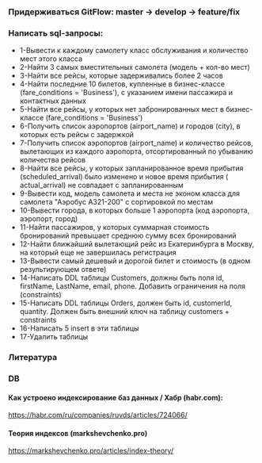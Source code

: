 ### Придерживаться GitFlow: master -> develop -> feature/fix

### Написать sql-запросы:

- 1-Вывести к каждому самолету класс обслуживания и количество мест этого класса
- 2-Найти 3 самых вместительных самолета (модель + кол-во мест)
- 3-Найти все рейсы, которые задерживались более 2 часов
- 4-Найти последние 10 билетов, купленные в бизнес-классе (fare_conditions = 'Business'), с указанием имени пассажира и
  контактных данных
- 5-Найти все рейсы, у которых нет забронированных мест в бизнес-классе (fare_conditions = 'Business')
- 6-Получить список аэропортов (airport_name) и городов (city), в которых есть рейсы с задержкой
- 7-Получить список аэропортов (airport_name) и количество рейсов, вылетающих из каждого аэропорта, отсортированный по
  убыванию количества рейсов
- 8-Найти все рейсы, у которых запланированное время прибытия (scheduled_arrival) было изменено и новое время прибытия (
  actual_arrival) не совпадает с запланированным
- 9-Вывести код, модель самолета и места не эконом класса для самолета "Аэробус A321-200" с сортировкой по местам
- 10-Вывести города, в которых больше 1 аэропорта (код аэропорта, аэропорт, город)
- 11-Найти пассажиров, у которых суммарная стоимость бронирований превышает среднюю сумму всех бронирований
- 12-Найти ближайший вылетающий рейс из Екатеринбурга в Москву, на который еще не завершилась регистрация
- 13-Вывести самый дешевый и дорогой билет и стоимость (в одном результирующем ответе)
- 14-Написать DDL таблицы Customers, должны быть поля id, firstName, LastName, email, phone. Добавить ограничения на
  поля (constraints)
- 15-Написать DDL таблицы Orders, должен быть id, customerId, quantity. Должен быть внешний ключ на таблицу customers +
  constraints
- 16-Написать 5 insert в эти таблицы
- 17-Удалить таблицы

### Литература

### DB

#### Как устроено индексирование баз данных / Хабр (habr.com):

https://habr.com/ru/companies/ruvds/articles/724066/

#### Теория индексов (markshevchenko.pro)

https://markshevchenko.pro/articles/index-theory/
